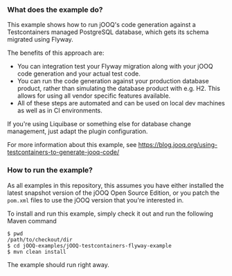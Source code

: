 ### What does the example do?

This example shows how to run jOOQ's code generation against a Testcontainers managed PostgreSQL database, which gets its schema migrated using Flyway.

The benefits of this approach are:

- You can integration test your Flyway migration along with your jOOQ code generation and your actual test code.
- You can run the code generation against your production database product, rather than simulating the database product with e.g. H2. This allows for using all vendor specific features available.
- All of these steps are automated and can be used on local dev machines as well as in CI environments.

If you're using Liquibase or something else for database change management, just adapt the plugin configuration.

For more information about this example, see https://blog.jooq.org/using-testcontainers-to-generate-jooq-code/

### How to run the example?

As all examples in this repository, this assumes you have either installed the latest snapshot version of the jOOQ Open Source Edition, or you patch the `pom.xml` files to use the jOOQ version that you're interested in.

To install and run this example, simply check it out and run the following Maven command

```
$ pwd
/path/to/checkout/dir
$ cd jOOQ-examples/jOOQ-testcontainers-flyway-example
$ mvn clean install
```

The example should run right away.